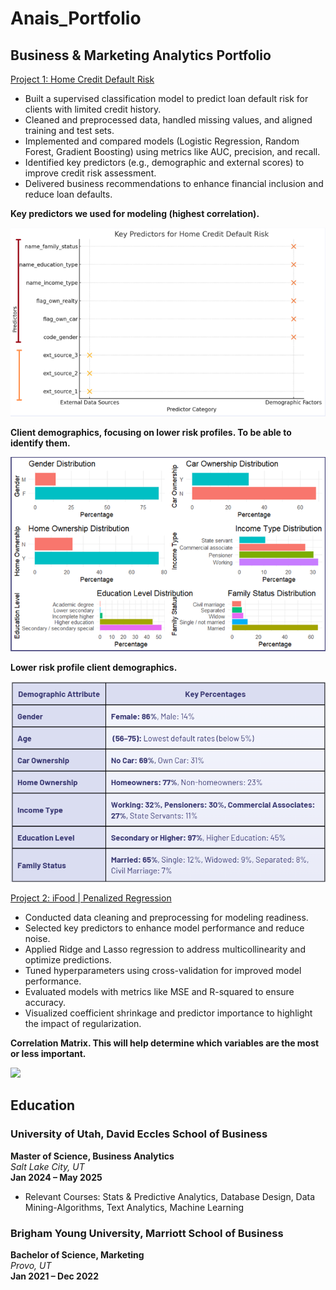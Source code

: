 # Anais_Portfolio
## Business &amp; Marketing Analytics Portfolio

[Project 1: Home Credit Default Risk](https://github.com/anaiscorral/Home-Credit-Default-Risk)
- Built a supervised classification model to predict loan default risk for clients with limited credit history.
- Cleaned and preprocessed data, handled missing values, and aligned training and test sets.
- Implemented and compared models (Logistic Regression, Random Forest, Gradient Boosting) using metrics like AUC, precision, and recall.
- Identified key predictors (e.g., demographic and external scores) to improve credit risk assessment.
- Delivered business recommendations to enhance financial inclusion and reduce loan defaults.

**Key predictors we used for modeling (highest correlation).**

![](https://github.com/anaiscorral/Anais_Portfolio/blob/main/Findings.png)

**Client demographics, focusing on lower risk profiles. To be able to identify them.**

![](https://github.com/anaiscorral/Anais_Portfolio/blob/main/Findings%202.png)

**Lower risk profile client demographics.**

![](https://github.com/anaiscorral/Anais_Portfolio/blob/main/Findings%203.png)



[Project 2: iFood | Penalized Regression](https://github.com/anaiscorral/Home-Credit-Default-Risk)

- Conducted data cleaning and preprocessing for modeling readiness.
- Selected key predictors to enhance model performance and reduce noise.
- Applied Ridge and Lasso regression to address multicollinearity and optimize predictions.
- Tuned hyperparameters using cross-validation for improved model performance.
- Evaluated models with metrics like MSE and R-squared to ensure accuracy.
- Visualized coefficient shrinkage and predictor importance to highlight the impact of regularization.

**Correlation Matrix. This will help determine which variables are the most or less important.**

![](https://github.com/anaiscorral/Pernalized-Regression-Machine-Learning/blob/main/p%20regression.png)


## Education

### University of Utah, David Eccles School of Business  
**Master of Science, Business Analytics**  
*Salt Lake City, UT*  
**Jan 2024 – May 2025**  
- Relevant Courses: Stats & Predictive Analytics, Database Design, Data Mining-Algorithms, Text Analytics, Machine Learning

### Brigham Young University, Marriott School of Business  
**Bachelor of Science, Marketing**  
*Provo, UT*  
**Jan 2021 – Dec 2022**
